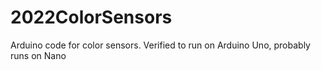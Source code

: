 # 2022ColorSensors
Arduino code for color sensors. Verified to run on Arduino Uno, probably runs on Nano

